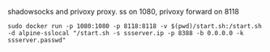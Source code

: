 shadowsocks and privoxy proxy. ss on 1080, privoxy forward on 8118

```
sudo docker run -p 1080:1080 -p 8118:8118 -v $(pwd)/start.sh:/start.sh -d alpine-sslocal "/start.sh -s ssserver.ip -p 8388 -b 0.0.0.0 -k ssserver.passwd"
```
